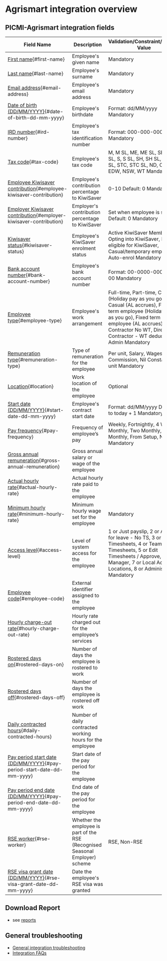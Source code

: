 # Agrismart integration overview

## PICMI-Agrismart integration fields

| **Field Name**                                                                                             | **Description**                                                               | **Validation/Constraint/Default Value**                                                                                                                                                                                          | **Source**                |
|------------------------------------------------------------------------------------------------------------|-------------------------------------------------------------------------------|----------------------------------------------------------------------------------------------------------------------------------------------------------------------------------------------------------------------------------|---------------------------|
| [First name](#first-name){#first-name}                                                                     | Employee's given name                                                         | Mandatory                                                                                                                                                                                                                        | Personal Information      |
| [Last name](#last-name){#last-name}                                                                        | Employee's surname                                                            | Mandatory                                                                                                                                                                                                                        | Personal Information      |
| [Email address](#email-address){#email-address}                                                            | Employee's email address                                                      | Mandatory                                                                                                                                                                                                                        | Personal Information      |
| [Date of birth (DD/MM/YYYY)](#date-of-birth-dd-mm-yyyy){#date-of-birth-dd-mm-yyyy}                         | Employee's birthdate                                                          | Format: dd/MM/yyyy Mandatory                                                                                                                                                                                                     | Personal Information      |
| [IRD number](#ird-number){#ird-number}                                                                     | Employee's tax identification number                                          | Format: 000-000-000 Mandatory                                                                                                                                                                                                    | Questions                 |
| [Tax code](#tax-code){#tax-code}                                                                           | Employee's tax code                                                           | M, M SL, ME, ME SL, SB, SB SL, S, S SL, SH, SH SL, ST, ST SL, STC, STC SL, ND, CAE, EDW, NSW, WT Mandatory                                                                                                                       | Questions                 |
| [Employee Kiwisaver contribution](#employee-kiwisaver-contribution){#employee-kiwisaver-contribution}      | Employee's contribution percentage to KiwiSaver                               | 0-10 Default: 0 Mandatory                                                                                                                                                                                                        | Questions                 |
| [Employer Kiwisaver contribution](#employer-kiwisaver-contribution){#employer-kiwisaver-contribution}      | Employer's contribution percentage to KiwiSaver                               | Set when employee is set Default: 0 Mandatory                                                                                                                                                                                    | Integration Configuration |
| [Kiwisaver status](#kiwisaver-status){#kiwisaver-status}                                                   | Employee's KiwiSaver enrolment status                                         | Active KiwiSaver Member, Opting into KiwiSaver, Not eligible for KiwiSaver, Casual/temporary employee, Auto-enrol Mandatory                                                                                                      | Questions                 |
| [Bank account number](#bank-account-number){#bank-account-number}                                          | Employee's bank account number                                                | Format: 00-0000-0000000-00 Mandatory                                                                                                                                                                                             | Questions                 |
| [Employee type](#employee-type){#employee-type}                                                            | Employee's work arrangement                                                   | Full-time, Part-time, Casual (Holiday pay as you go), Casual (AL accrues), Fixed term employee (Holiday pay as you go), Fixed term employee (AL accrues), Contractor No WT, Director / Contractor - WT deducted, Admin Mandatory | Integration Configuration |
| [Remuneration type](#remuneration-type){#remuneration-type}                                                | Type of remuneration for the employee                                         | Per unit, Salary, Wages, Commission, Nil Constant: Per unit Mandatory                                                                                                                                                            | Integration Configuration |
| [Location](#location){#location}                                                                           | Work location of the employee                                                 | Optional                                                                                                                                                                                                                         | Job                       |
| [Start date (DD/MM/YYYY)](#start-date-dd-mm-yyyy){#start-date-dd-mm-yyyy}                                  | Employee's contract start date                                                | Format: dd/MM/yyyy Default to today + 1 Mandatory                                                                                                                                                                                | Job                       |
| [Pay frequency](#pay-frequency){#pay-frequency}                                                            | Frequency of employee’s pay                                                   | Weekly, Fortnightly, 4 Weekly, Monthly, Two Monthly, Three Monthly, From Setup, Nil Mandatory                                                                                                                                    | Integration Configuration |
| [Gross annual remuneration](#gross-annual-remuneration){#gross-annual-remuneration}                        | Gross annual salary or wage of the employee                                   |                                                                                                                                                                                                                                  |                           |
| [Actual hourly rate](#actual-hourly-rate){#actual-hourly-rate}                                             | Actual hourly rate paid to the employee                                       |                                                                                                                                                                                                                                  |                           |
| [Minimum hourly rate](#minimum-hourly-rate){#minimum-hourly-rate}                                          | Minimum hourly wage set for the employee                                      | Mandatory                                                                                                                                                                                                                        | Job                       |
| [Access level](#access-level){#access-level}                                                               | Level of system access for the employee                                       | 1 or Just payslip, 2 or Apply for leave - No TS, 3 or My Timesheets, 4 or Team Timesheets, 5 or Edit Timesheets / Approve, 6 or Manager, 7 or Local Admin - Locations, 8 or Administrator Mandatory                              | Integration Configuration |
| [Employee code](#employee-code){#employee-code}                                                            | External identifier assigned to the employee                                  |                                                                                                                                                                                                                                  | Integration               |
| [Hourly charge-out rate](#hourly-charge-out-rate){#hourly-charge-out-rate}                                 | Hourly rate charged out for the employee’s services                           |                                                                                                                                                                                                                                  |                           |
| [Rostered days on](#rostered-days-on){#rostered-days-on}                                                   | Number of days the employee is rostered to work                               |                                                                                                                                                                                                                                  |                           |
| [Rostered days off](#rostered-days-off){#rostered-days-off}                                                | Number of days the employee is rostered off work                              |                                                                                                                                                                                                                                  |                           |
| [Daily contracted hours](#daily-contracted-hours){#daily-contracted-hours}                                 | Number of daily contracted working hours for the employee                     |                                                                                                                                                                                                                                  |                           |
| [Pay period start date (DD/MM/YYYY)](#pay-period-start-date-dd-mm-yyyy){#pay-period-start-date-dd-mm-yyyy} | Start date of the pay period for the employee                                 |                                                                                                                                                                                                                                  |                           |
| [Pay period end date (DD/MM/YYYY)](#pay-period-end-date-dd-mm-yyyy){#pay-period-end-date-dd-mm-yyyy}       | End date of the pay period for the employee                                   |                                                                                                                                                                                                                                  |                           |
| [RSE worker](#rse-worker){#rse-worker}                                                                     | Whether the employee is part of the RSE (Recognised Seasonal Employer) scheme | RSE, Non-RSE                                                                                                                                                                                                                     |                           |
| [RSE visa grant date (DD/MM/YYYY)](#rse-visa-grant-date-dd-mm-yyyy){#rse-visa-grant-date-dd-mm-yyyy}       | Date the employee's RSE visa was granted                                      |                                                                                                                                                                                                                                  |                           |

## Download Report

* see [reports](download-reports.md)

<explanation>

## General troubleshooting

- [General integration troubleshooting](integrations#troubleshooting)
- [Integration FAQs](../faqs#integrations)

</explanation>
